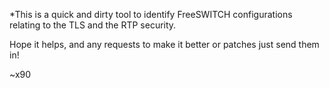 *This is a quick and dirty tool to identify FreeSWITCH configurations relating to the TLS and the RTP security.

Hope it helps, and any requests to make it better or patches just send them in!

~x90
